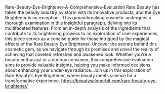 Rare-Beauty-Eye-Brightener-A-Comprehensive-Evaluation
Rare Beauty has taken the beauty industry by storm with its innovative products, and the Eye Brightener is no exception
. This groundbreaking cosmetic undergoes a thorough examination in this insightful paragraph, delving into its multifaceted features. From an in-depth analysis of the ingredients that contribute to its brightening prowess to an exploration of user experiences, this piece serves as a concise guide for those intrigued by the magical effects of the Rare Beauty Eye Brightener. Uncover the secrets behind this cosmetic gem, as we navigate through its promises and unveil the reality of achieving that coveted refreshed and awakened
look. Whether you're a beauty enthusiast or a curious consumer, this comprehensive evaluation aims to provide valuable insights, helping you make informed decisions about enhancing your under-eye radiance. Join us in this exploration of Rare Beauty's Eye Brightener, where beauty meets science for a transformative experience.
https://beautysalonorbit.com/rare-beauty-eye-brightener/
